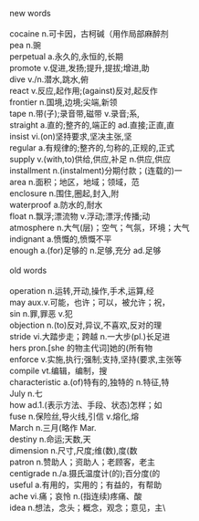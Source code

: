 new words\
\
cocaine n.可卡因，古柯碱（用作局部麻醉剂\
pea n.豌\
perpetual a.永久的,永恒的,长期\
promote v.促进,发扬;提升,提拔;增进,助\
dive v./n.潜水,跳水,俯\
react v.反应,起作用;(against)反对,起反作\
frontier n.国境,边境;尖端,新领\
tape n.带(子);录音带,磁带 v.录音;系,\
straight a.直的;整齐的,端正的 ad.直接;正直,直\
insist vi.(on)坚持要求,坚决主张,坚\
regular a.有规律的;整齐的,匀称的,正规的,正式\
supply v.(with,to)供给,供应,补足 n.供应,供应\
installment n.(instalment)分期付款；(连载的)一\
area n.面积；地区，地域；领域，范\
enclosure n.围住,圈起,封入,附\
waterproof a.防水的,耐水\
float n.飘浮;漂流物 v.浮动;漂浮;传播;动\
atmosphere n.大气(层)；空气；气氛，环境；大气\
indignant a.愤慨的,愤慨不平\
enough a.(for)足够的 n.足够,充分 ad.足够\
\
old words\
\
operation n.运转,开动,操作,手术,运算,经\
may aux.v.可能，也许；可以，被允许；祝，\
sin n.罪,罪恶 v.犯\
objection n.(to)反对,异议,不喜欢,反对的理\
stride vi.大踏步走；跨越 n.一大步(pl.)长足进\
hers pron.[she 的物主代词]她的(所有物\
enforce v.实施,执行;强制;支持,坚持(要求,主张等\
compile vt.编辑，编制，搜\
characteristic a.(of)特有的,独特的 n.特征,特\
July n.七\
how ad.1.(表示方法、手段、状态)怎样；如\
fuse n.保险丝,导火线,引信 v.熔化,熔\
March n.三月(略作 Mar.\
destiny n.命运;天数,天\
dimension n.尺寸,尺度;维(数),度(数\
patron n.赞助人；资助人；老顾客，老主\
centigrade n./a.摄氏温度计(的);百分度(的\
useful a.有用的，实用的；有益的，有帮助\
ache vi.痛；哀怜 n.(指连续)疼痛、酸\
idea n.想法，念头；概念，观念；意见，主\
